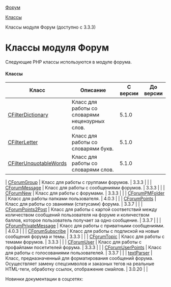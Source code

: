 [Форум](/api_help/forum/index.php)

[Классы](/api_help/forum/developer/index.php)

Классы модуля Форум (доступно с 3.3.3)

Классы модуля Форум
===================

Следующие PHP классы используются в модуле форума.

#### Классы

| Класс | Описание | С версии | До версии |
| --- | --- | --- | --- |
| [CFilterDictionary](/api_help/forum/developer/cfilterdictionary/index.php) | Класс для работы cо словарями нецензурных слов. | 5.1.0 |  |
| [CFilterLetter](/api_help/forum/developer/cfilterletter/index.php) | Класс для работы cо словарями букв. | 5.1.0 |  |
| [CFilterUnquotableWords](/api_help/forum/developer/cfilterunquotablewords/index.php) | Класс для работы cо словарями cлов. | 5.1.0 |  |


| [CForumGroup](/api_help/forum/developer/cforumgroup/index.php) | Класс для работы с группами форумов. | 3.3.3 |  |
| [CForumMessage](/api_help/forum/developer/cforummessage/index.php) | Класс для работы с сообщениями форумов. | 3.3.3 |  |
| [CForumNew](/api_help/forum/developer/cforumnew/index.php) | Класс для работы с форумами. | 3.3.3 |  |
| [CForumPMFolder](/api_help/forum/developer/cforumpmfolder/index.php) | Класс для работы папками пользователя. | 4.0.3 |  |
| [CForumPoints](/api_help/forum/developer/cforumpoints/index.php) | Класс для работы со званиями (статусами) форума. | 3.3.7 |  |
| [CForumPoints2Post](/api_help/forum/developer/cforumpoints2post/index.php) | Класс для работы с картой соответствий между количеством сообщений пользователя на форуме и количеством баллов, которое пользователь получает за одно сообщение. | 3.3.7 |  |
| [CForumPrivateMessage](/api_help/forum/developer/cforumprivatemessage/index.php) | Класс для работы с приватными сообщениями. | 4.0.3 |  |
| [CForumSubscribe](/api_help/forum/developer/cforumsubscribe/index.php) | Класс для работы с подпиской на новые сообщения форума и темы. | 3.3.3 |  |
| [CForumTopic](/api_help/forum/developer/cforumtopic/index.php) | Класс для работы с темами форумов. | 3.3.3 |  |
| [CForumUser](/api_help/forum/developer/cforumuser/index.php) | Класс для работы с профайлами посетителей форума. | 3.3.3 |  |
| [CForumUserPoints](/api_help/forum/developer/cforumuserpoints/index.php) | Класс для работы с голосованиями пользователей. | 3.3.7 |  |
| [textParser](/api_help/forum/developer/textparser/index.php) | Класс, предназначенный для форматирования сообщений форума. Осуществляет замену спецсимволов и заказных тегов на реальные HTML-теги, обработку ссылок, отображение смайлов. | 3.0.20 |  |

Новинки документации в соцсетях: